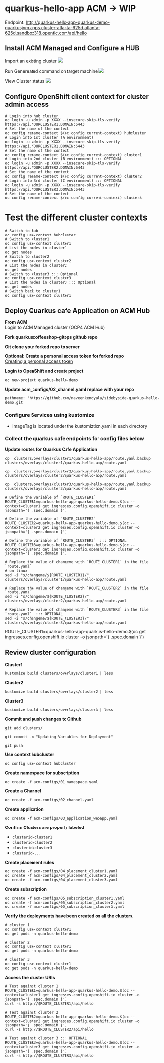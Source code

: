# quarkus-hello-app ACM -> WIP 


Endpoint: http://quarkus-hello-app-quarkus-demo-quarkusjvm.apps.cluster-atlanta-625d.atlanta-625d.sandbox318.opentlc.com/api/hello

## Install ACM Managed and Configure a HUB

Import an existing cluster
![](https://i.imgur.com/IFdi3Ez.png)

Run Genereated command on target machine 
![](https://i.imgur.com/6inP821.png)

View Cluster status
![](https://i.imgur.com/YwLk7w4.png)



## Configure OpenShift client context for cluster admin access 
```
# Login into hub cluster 
oc login -u admin -p XXXX --insecure-skip-tls-verify https://api.YOURCLUSTER1.DOMAIN:6443
# Set the name of the context
oc config rename-context $(oc config current-context) hubcluster
# Login into 1st cluster (A environment)
oc login -u admin -p XXXX --insecure-skip-tls-verify https://api.YOURCLUSTER1.DOMAIN:6443
# Set the name of the context
oc config rename-context $(oc config current-context) cluster1
# Login into 2nd cluster (B environment) ::: OPTIONAL
oc login -u admin -p XXXX --insecure-skip-tls-verify https://api.YOURCLUSTER2.DOMAIN:6443
# Set the name of the context
oc config rename-context $(oc config current-context) cluster2
# Login into 3rd cluster (C environment) ::: OPTIONAL
oc login -u admin -p XXXX --insecure-skip-tls-verify https://api.YOURCLUSTER3.DOMAIN:6443
# Set the name of the context
oc config rename-context $(oc config current-context) cluster3
```

# Test the different cluster contexts
```
# Switch to hub
oc config use-context hubcluster
# Switch to cluster1
oc config use-context cluster1
# List the nodes in cluster1
oc get nodes
# Switch to cluster2
oc config use-context cluster2
# List the nodes in cluster2
oc get nodes
# Switch to cluster3 ::: Optional 
oc config use-context cluster3
# List the nodes in cluster3 ::: Optional 
oc get nodes
# Switch back to cluster1
oc config use-context cluster1
```

## Deploy Quarkus cafe Application on ACM Hub
**From ACM**  
Login to ACM Managed cluster (OCP4 ACM Hub)

**Fork quarkuscoffeeshop-gitops github repo**

**Git clone your forked repo to server**

**Optional: Create a personal access token for forked repo**  
[Creating a personal access token](https://docs.github.com/en/github/authenticating-to-github/creating-a-personal-access-token)


**Login to OpenShift and create project**
```
oc new-project quarkus-hello-demo
```


**Update acm_configs/02_channel.yaml replace with your repo**
```
pathname: 'https://github.com/naveenkendyala/sidebyside-quarkus-hello-demo.git
```

### Configure Services using kustomize
* imageTag is located under the kustomiztion.yaml in each directory 

### Collect the quarkus cafe endpoints for config files below 

**Update routes for Quarkus Cafe Application**
```
cp  clusters/overlays/cluster1/quarkus-hello-app/route.yaml.backup clusters/overlays/cluster1/quarkus-hello-app/route.yaml

cp  clusters/overlays/cluster2/quarkus-hello-app/route.yaml.backup clusters/overlays/cluster2/quarkus-hello-app/route.yaml

cp  clusters/overlays/cluster3/quarkus-hello-app/route.yaml.backup clusters/overlays/cluster3/quarkus-hello-app/route.yaml

# Define the variable of `ROUTE_CLUSTER1`
ROUTE_CLUSTER1=quarkus-hello-app-quarkus-hello-demo.$(oc --context=cluster1 get ingresses.config.openshift.io cluster -o jsonpath='{ .spec.domain }')

# Define the variable of `ROUTE_CLUSTER2`
ROUTE_CLUSTER2=quarkus-hello-app-quarkus-hello-demo.$(oc --context=cluster2 get ingresses.config.openshift.io cluster -o jsonpath='{ .spec.domain }')

# Define the variable of `ROUTE_CLUSTER3`  ::: OPTIONAL
ROUTE_CLUSTER3=quarkus-hello-app-quarkus-hello-demo.$(oc --context=cluster3 get ingresses.config.openshift.io cluster -o jsonpath='{ .spec.domain }')

# Replace the value of changeme with `ROUTE_CLUSTER1` in the file `route.yaml` 
# on linux
sed -i "s/changeme/${ROUTE_CLUSTER1}/" clusters/overlays/cluster1/quarkus-hello-app/route.yaml

# Replace the value of changeme with `ROUTE_CLUSTER2` in the file `route.yaml`
sed -i "s/changeme/${ROUTE_CLUSTER2}/" clusters/overlays/cluster2/quarkus-hello-app/route.yaml

# Replace the value of changeme with `ROUTE_CLUSTER3` in the file `route.yaml`  ::: OPTIONAL
sed -i "s/changeme/${ROUTE_CLUSTER3}/" clusters/overlays/cluster3/quarkus-hello-app/route.yaml
```

ROUTE_CLUSTER1=quarkus-hello-app-quarkus-hello-demo.$(oc get ingresses.config.openshift.io cluster -o jsonpath='{ .spec.domain }')

## Review cluster configuration
**Cluster1**
```
kustomize build clusters/overlays/cluster1 | less
```

**Cluster2** 
```
kustomize build clusters/overlays/cluster2 | less
```

**Cluster3**
```
kustomize build clusters/overlays/cluster3 | less
```

**Commit and push changes to Github**
```
git add clusters/

git commit -m "Updating Variables for Deployment"

git push 
```

**Use context hubcluster**
```
oc config use-context hubcluster
```

**Create namespace for subscription**
```
oc create -f acm-configs/01_namespace.yaml
```

**Create a Channel**
```
oc create -f acm-configs/02_channel.yaml
```

**Create application**
```
oc create -f acm-configs/03_application_webapp.yaml
```

**Confirm Clusters are properly labeled**
*  `clusterid=cluster1`
*  `clusterid=cluster2`
*  `clusterid=cluster3`
*  `clusterid=...`

**Create placement rules**
```
oc create -f acm-configs/04_placement_cluster1.yaml
oc create -f acm-configs/04_placement_cluster2.yaml
oc create -f acm-configs/04_placement_cluster3.yaml
```

**Create subscription**
```
oc create -f acm-configs/05_subscription_cluster1.yaml
oc create -f acm-configs/05_subscription_cluster2.yaml
oc create -f acm-configs/05_subscription_cluster3.yaml
```

**Verify the deployments have been created on all the clusters.**
```
# cluster 1 
oc config use-context cluster1
oc get pods -n quarkus-hello-demo

# cluster 2
oc config use-context cluster1
oc get pods -n quarkus-hello-demo

# cluster 3
oc config use-context cluster1
oc get pods -n quarkus-hello-demo
```

**Access the cluster URls**
```
# Test against cluster 1
ROUTE_CLUSTER1=quarkus-hello-app-quarkus-hello-demo.$(oc --context=cluster1 get ingresses.config.openshift.io cluster -o jsonpath='{ .spec.domain }')
curl -s http://$ROUTE_CLUSTER1/api/hello

# Test against cluster 2
ROUTE_CLUSTER2=quarkus-hello-app-quarkus-hello-demo.$(oc --context=cluster2 get ingresses.config.openshift.io cluster -o jsonpath='{ .spec.domain }')
curl -s http://$ROUTE_CLUSTER2/api/hello

# Test against cluster 3 ::: OPTIONAL
ROUTE_CLUSTER3=quarkus-hello-app-quarkus-hello-demo.$(oc --context=cluster3 get ingresses.config.openshift.io cluster -o jsonpath='{ .spec.domain }')
curl -s http://$ROUTE_CLUSTER3/api/hello
```